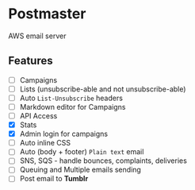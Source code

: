 # Postmaster

AWS email server

## Features

- [ ] Campaigns
- [ ] Lists (unsubscribe-able and not unsubscribe-able)
- [ ] Auto `List-Unsubscribe` headers
- [ ] Markdown editor for Campaigns
- [ ] API Access
- [x] Stats
- [x] Admin login for campaigns
- [ ] Auto inline CSS
- [ ] Auto (body + footer) `Plain text` email
- [ ] SNS, SQS - handle bounces, complaints, deliveries
- [ ] Queuing and Multiple emails sending
- [ ] Post email to **Tumblr**